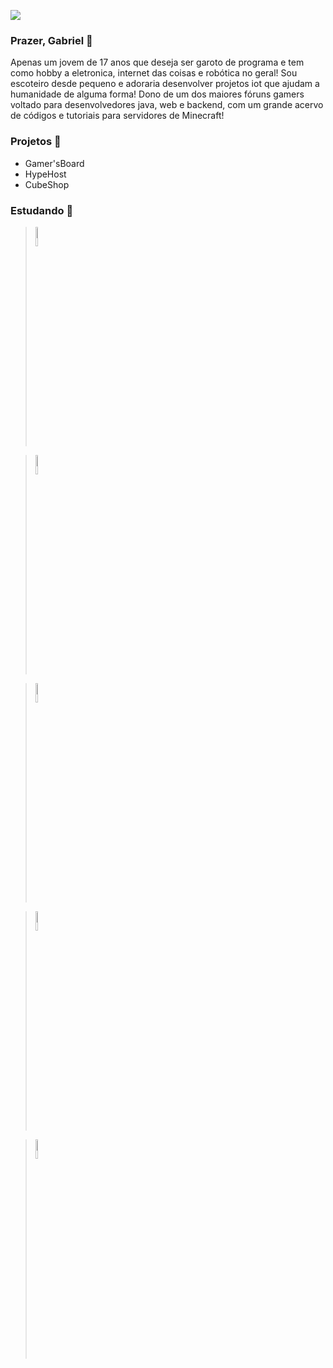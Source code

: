 ![](https://i.imgur.com/Y7PmRjd.png)

### Prazer, Gabriel 🪪
Apenas um jovem de 17 anos que deseja ser garoto de programa e tem como hobby a eletronica, internet das coisas e robótica no geral! Sou escoteiro desde pequeno e adoraria desenvolver projetos iot que ajudam a humanidade de alguma forma! Dono de um dos maiores fóruns gamers voltado para desenvolvedores java, web e backend, com um grande acervo de códigos e tutoriais para servidores de Minecraft!

### Projetos 🧪
- Gamer'sBoard
- HypeHost
- CubeShop


### Estudando 🔭
> <img src="https://i.imgur.com/8e6orNq.png" width="9%" height="9%">

> <img src="https://i.imgur.com/8e6orNq.png" width="9%" height="9%">

> <img src="https://i.imgur.com/8e6orNq.png" width="9%" height="9%">

> <img src="https://i.imgur.com/8e6orNq.png" width="9%" height="9%">

> <img src="https://i.imgur.com/8e6orNq.png" width="9%" height="9%">
<!--
**ogabrielborges/ogabrielborges** is a ✨ _special_ ✨ repository because its `README.md` (this file) appears on your GitHub profile.

Here are some ideas to get you started:

- 🔭 I’m currently working on ...
- 🌱 I’m currently learning ...
- 👯 I’m looking to collaborate on ...
- 🤔 I’m looking for help with ...
- 💬 Ask me about ...
- 📫 How to reach me: ...
- 😄 Pronouns: ...
- ⚡ Fun fact: ...
-->
